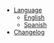 * [Language](/)
    * [English](/README.md)
    * [Spanish](/es-ES/README.md)
* [Changelog](/CHANGELOG.md)